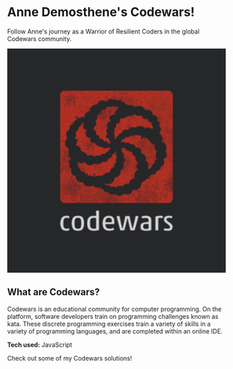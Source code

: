 # Anne Demosthene's Codewars!
Follow Anne's journey as a Warrior of Resilient Coders in the global Codewars community.

<p align="center">

![alt tag](cw.png)

</p>

## What are Codewars?

Codewars is an educational community for computer programming. On the platform, software developers train on programming challenges known as kata. These discrete programming exercises train a variety of skills in a variety of programming languages, and are completed within an online IDE.

**Tech used:** JavaScript

Check out some of my Codewars solutions!
